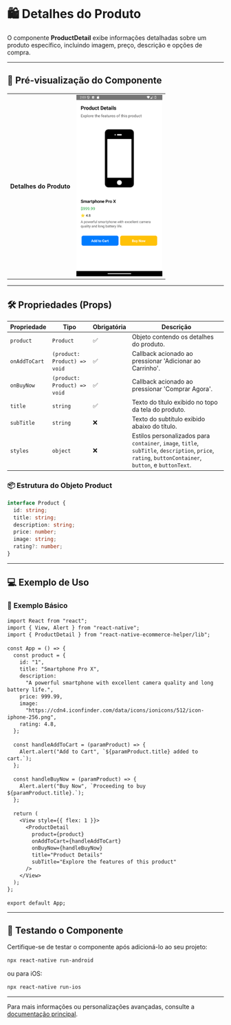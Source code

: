 # 🛍️ **Detalhes do Produto**

O componente **ProductDetail** exibe informações detalhadas sobre um produto específico, incluindo imagem, preço, descrição e opções de compra.

---

## 📸 **Pré-visualização do Componente**

<table>
  <tr>
    <td><strong>Detalhes do Produto</strong></td>
    <td><img src="../../Images/ProductDetail.png" alt="ProductDetail" width="200"/></td>
  </tr>
</table>

---

## 🛠️ **Propriedades (Props)**

| Propriedade    | Tipo                                  | Obrigatória | Descrição                                                  |
|-----------------|---------------------------------------|-------------|------------------------------------------------------------|
| `product`      | `Product`                             | ✅          | Objeto contendo os detalhes do produto.                    |
| `onAddToCart`  | `(product: Product) => void`          | ✅          | Callback acionado ao pressionar 'Adicionar ao Carrinho'.   |
| `onBuyNow`     | `(product: Product) => void`          | ✅          | Callback acionado ao pressionar 'Comprar Agora'.           |
| `title`        | `string`                              | ✅          | Texto do título exibido no topo da tela do produto.        |
| `subTitle`     | `string`                              | ❌          | Texto do subtítulo exibido abaixo do título.               |
| `styles`       | `object`                              | ❌          | Estilos personalizados para `container`, `image`, `title`, `subTitle`, `description`, `price`, `rating`, `buttonContainer`, `button`, e `buttonText`. |

### 📦 **Estrutura do Objeto Product**

```ts
interface Product {
  id: string;
  title: string;
  description: string;
  price: number;
  image: string;
  rating?: number;
}
```

---

## 💻 **Exemplo de Uso**

### 📝 **Exemplo Básico**

```tsx
import React from "react";
import { View, Alert } from "react-native";
import { ProductDetail } from "react-native-ecommerce-helper/lib";

const App = () => {
  const product = {
    id: "1",
    title: "Smartphone Pro X",
    description:
      "A powerful smartphone with excellent camera quality and long battery life.",
    price: 999.99,
    image:
      "https://cdn4.iconfinder.com/data/icons/ionicons/512/icon-iphone-256.png",
    rating: 4.8,
  };

  const handleAddToCart = (paramProduct) => {
    Alert.alert("Add to Cart", `${paramProduct.title} added to cart.`);
  };

  const handleBuyNow = (paramProduct) => {
    Alert.alert("Buy Now", `Proceeding to buy ${paramProduct.title}.`);
  };

  return (
    <View style={{ flex: 1 }}>
      <ProductDetail
        product={product}
        onAddToCart={handleAddToCart}
        onBuyNow={handleBuyNow}
        title="Product Details"
        subTitle="Explore the features of this product"
      />
    </View>
  );
};

export default App;
```

---

## 🧪 **Testando o Componente**

Certifique-se de testar o componente após adicioná-lo ao seu projeto:

```sh
npx react-native run-android
```

ou para iOS:

```sh
npx react-native run-ios
```

---

Para mais informações ou personalizações avançadas, consulte a [documentação principal](../../README.md).
